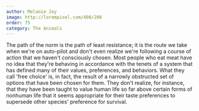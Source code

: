 ```yaml
---
author: Melanie Joy
image: http://lorempixel.com/400/200
order: 75
category: The Animals
---
```


The path of the norm is the path of least resistance; it is the route we take when we're on auto-pilot and don't even realize we're following a course of action that we haven't consciously chosen. Most people who eat meat have no idea that they're behaving in accordance with the tenets of a system that has defined many of their values, preferences, and behaviors. What they call 'free choice' is, in fact, the result of a narrowly obstructed set of options that have been chosen for them. They don't realize, for instance, that they have been taught to value human life so far above certain forms of nonhuman life that it seems appropriate for their taste preferences to supersede other species' preference for survival.

